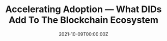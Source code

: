 ---
title: Accelerating Adoption — What DIDs Add To The Blockchain Ecosystem
tags:
- DID
date: "2021-10-09T00:00:00Z"

# Optional external URL for project (replaces project detail page).
external_link: "https://beincrypto.com/accelerating-adoption-what-dids-add-to-the-blockchain-ecosystem/"
---